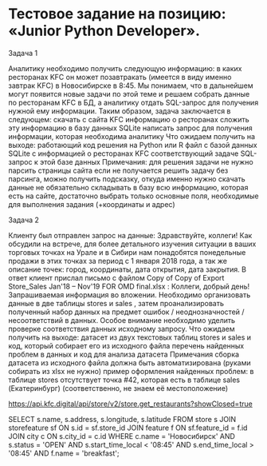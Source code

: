 # Тестовое задание на позицию: «Junior Python Developer».

Задача 1

Аналитику необходимо получить следующую информацию: в каких ресторанах
KFC он может позавтракать (имеется в виду именно завтрак KFC) в Новосибирске
в 8:45.
Мы понимаем, что в дальнейшем могут появится новые задачи по этой теме и
решаем собрать данные по ресторанам KFC в БД, а аналитику отдать SQL-запрос
для получения нужной ему информации.
Таким образом, задача заключается в следующем:
скачать с сайта KFC информацию о ресторанах
сложить эту информацию в базу данных SQLite
написать запрос для получения информации, которая необходима аналитику
Что ожидаем получить на выходе:
работающий код решения на Python или R
файл с базой данных SQLite с информацией о ресторанах KFC
соответствующий задаче SQL-запрос к этой базе данных
Примечания:
для решения задачи не нужно парсить страницы сайта
если не получается решить задачу без парсинга, можно получить подсказку,
откуда именно нужно скачать данные
не обязательно складывать в базу всю информацию, которая есть на сайте,
достаточно выбрать только основные поля, необходимые для выполнения
задания (+координаты и адрес)

Задача 2

Клиенту был отправлен запрос на данные:
Здравствуйте, коллеги!
Как обсудили на встрече, для более детального изучения ситуации в ваших
торговых точках на Урале и в Сибири нам понадобятся понедельные продажи
в этих точках за период с 1 января 2018 года, а так же описание точек: город,
координаты, дата открытия, дата закрытия.
В ответ клиент прислал письмо с файлом Copy of Copy of Export Store_Sales
Jan'18 – Nov'19 FOR OMD final.xlsx :
Коллеги, добрый день!
Запрашиваемая информация во вложении.
Необходимо организовать данные в две таблицы stores и sales , затем
проанализировать полученный набор данных на предмет ошибок /
неоднозначностей / несоответствий в данных. Особое внимание необходимо
уделить проверке соответствия данных исходному запросу.
Что ожидаем получить на выходе:
датасет из двух текстовых таблиц stores и sales и код, который собирает
его из исходного файла
перечень найденных проблем в данных и код для анализа датасета
Примечания
сборка датасета из исходного файла должна быть автоматизирована (руками
собирать из xlsx не нужно)
пример оформления найденных проблем: в таблице stores отсутствует
точка #42, которая есть в таблице sales (Екатеринбург) (соответственно, не
знаем её местоположение)

https://api.kfc.digital/api/store/v2/store.get_restaurants?showClosed=true


SELECT
  s.name,
  s.address,
  s.longitude,
  s.latitude
FROM
  store s
  JOIN storefeature sf ON s.id = sf.store_id
  JOIN feature f ON sf.feature_id = f.id
  JOIN city c ON s.city_id = c.id
WHERE
  c.name = 'Новосибирск'
  AND s.status = 'OPEN'
  AND s.start_time_local < '08:45'
  AND s.end_time_local  > '08:45'
  AND f.name = 'breakfast';
